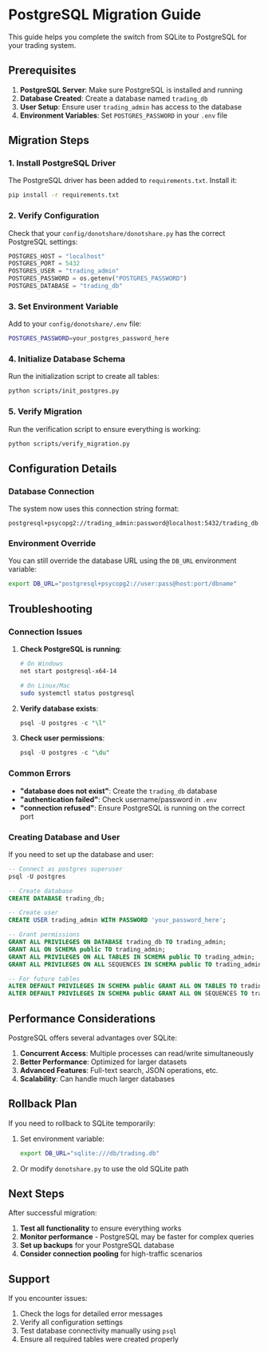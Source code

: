 # PostgreSQL Migration Guide

This guide helps you complete the switch from SQLite to PostgreSQL for your trading system.

## Prerequisites

1. **PostgreSQL Server**: Make sure PostgreSQL is installed and running
2. **Database Created**: Create a database named `trading_db`
3. **User Setup**: Ensure user `trading_admin` has access to the database
4. **Environment Variables**: Set `POSTGRES_PASSWORD` in your `.env` file

## Migration Steps

### 1. Install PostgreSQL Driver

The PostgreSQL driver has been added to `requirements.txt`. Install it:

```bash
pip install -r requirements.txt
```

### 2. Verify Configuration

Check that your `config/donotshare/donotshare.py` has the correct PostgreSQL settings:

```python
POSTGRES_HOST = "localhost"
POSTGRES_PORT = 5432
POSTGRES_USER = "trading_admin"
POSTGRES_PASSWORD = os.getenv("POSTGRES_PASSWORD")
POSTGRES_DATABASE = "trading_db"
```

### 3. Set Environment Variable

Add to your `config/donotshare/.env` file:

```bash
POSTGRES_PASSWORD=your_postgres_password_here
```

### 4. Initialize Database Schema

Run the initialization script to create all tables:

```bash
python scripts/init_postgres.py
```

### 5. Verify Migration

Run the verification script to ensure everything is working:

```bash
python scripts/verify_migration.py
```

## Configuration Details

### Database Connection

The system now uses this connection string format:
```
postgresql+psycopg2://trading_admin:password@localhost:5432/trading_db
```

### Environment Override

You can still override the database URL using the `DB_URL` environment variable:

```bash
export DB_URL="postgresql+psycopg2://user:pass@host:port/dbname"
```

## Troubleshooting

### Connection Issues

1. **Check PostgreSQL is running**:
   ```bash
   # On Windows
   net start postgresql-x64-14
   
   # On Linux/Mac
   sudo systemctl status postgresql
   ```

2. **Verify database exists**:
   ```sql
   psql -U postgres -c "\l"
   ```

3. **Check user permissions**:
   ```sql
   psql -U postgres -c "\du"
   ```

### Common Errors

- **"database does not exist"**: Create the `trading_db` database
- **"authentication failed"**: Check username/password in `.env`
- **"connection refused"**: Ensure PostgreSQL is running on the correct port

### Creating Database and User

If you need to set up the database and user:

```sql
-- Connect as postgres superuser
psql -U postgres

-- Create database
CREATE DATABASE trading_db;

-- Create user
CREATE USER trading_admin WITH PASSWORD 'your_password_here';

-- Grant permissions
GRANT ALL PRIVILEGES ON DATABASE trading_db TO trading_admin;
GRANT ALL ON SCHEMA public TO trading_admin;
GRANT ALL PRIVILEGES ON ALL TABLES IN SCHEMA public TO trading_admin;
GRANT ALL PRIVILEGES ON ALL SEQUENCES IN SCHEMA public TO trading_admin;

-- For future tables
ALTER DEFAULT PRIVILEGES IN SCHEMA public GRANT ALL ON TABLES TO trading_admin;
ALTER DEFAULT PRIVILEGES IN SCHEMA public GRANT ALL ON SEQUENCES TO trading_admin;
```

## Performance Considerations

PostgreSQL offers several advantages over SQLite:

1. **Concurrent Access**: Multiple processes can read/write simultaneously
2. **Better Performance**: Optimized for larger datasets
3. **Advanced Features**: Full-text search, JSON operations, etc.
4. **Scalability**: Can handle much larger databases

## Rollback Plan

If you need to rollback to SQLite temporarily:

1. Set environment variable:
   ```bash
   export DB_URL="sqlite:///db/trading.db"
   ```

2. Or modify `donotshare.py` to use the old SQLite path

## Next Steps

After successful migration:

1. **Test all functionality** to ensure everything works
2. **Monitor performance** - PostgreSQL may be faster for complex queries
3. **Set up backups** for your PostgreSQL database
4. **Consider connection pooling** for high-traffic scenarios

## Support

If you encounter issues:

1. Check the logs for detailed error messages
2. Verify all configuration settings
3. Test database connectivity manually using `psql`
4. Ensure all required tables were created properly